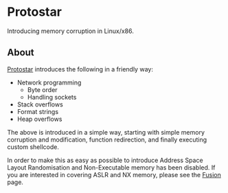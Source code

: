 Protostar
===
Introducing memory corruption in Linux/x86.

About
---
[Protostar][] introduces the following in a friendly way:

* Network programming
    * Byte order
    * Handling sockets
* Stack overflows
* Format strings
* Heap overflows

The above is introduced in a simple way, starting with simple memory corruption
and modification, function redirection, and finally executing custom shellcode.

In order to make this as easy as possible to introduce Address Space Layout
Randomisation and Non-Executable memory has been disabled. If you are
interested in covering ASLR and NX memory, please see the [Fusion][] page.

[Protostar]: http://exploit-exercises.com/protostar
[Fusion]: http://exploit-exercises.com/fusion
